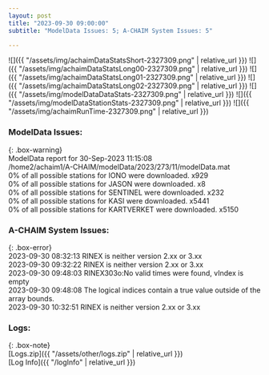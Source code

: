 ```yaml
---
layout: post
title: "2023-09-30 09:00:00"
subtitle: "ModelData Issues: 5; A-CHAIM System Issues: 5"

---
```


![]({{ "/assets/img/achaimDataStatsShort-2327309.png" | relative_url }})
![]({{ "/assets/img/achaimDataStatsLong00-2327309.png" | relative_url }})
![]({{ "/assets/img/achaimDataStatsLong01-2327309.png" | relative_url }})
![]({{ "/assets/img/achaimDataStatsLong02-2327309.png" | relative_url }})
![]({{ "/assets/img/modelDataDataStats-2327309.png" | relative_url }})
![]({{ "/assets/img/modelDataStationStats-2327309.png" | relative_url }})
![]({{ "/assets/img/achaimRunTime-2327309.png" | relative_url }})


### ModelData Issues:  
  
{: .box-warning}  
 ModelData report for 30-Sep-2023 11:15:08   
 /home2/achaim1/A-CHAIM/modelData/2023/273/11/modelData.mat   
 0% of all possible stations for IONO were downloaded. x929   
 0% of all possible stations for JASON were downloaded. x8   
 0% of all possible stations for SENTINEL were downloaded. x232   
 0% of all possible stations for KASI were downloaded. x5441   
 0% of all possible stations for KARTVERKET were downloaded. x5150   
  
### A-CHAIM System Issues:  
  
{: .box-error}  
2023-09-30 08:32:13 RINEX is neither version 2.xx or 3.xx  
2023-09-30 09:32:22 RINEX is neither version 2.xx or 3.xx  
2023-09-30 09:48:03 RINEX303o:No valid times were found, vIndex is empty  
2023-09-30 09:48:08 The logical indices contain a true value outside of the array bounds.  
2023-09-30 10:32:51 RINEX is neither version 2.xx or 3.xx  

### Logs:  
  
{: .box-note}  
[Logs.zip]({{ "/assets/other/logs.zip" | relative_url }})  
[Log Info]({{ "/logInfo" | relative_url }})  
